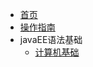 <!-- docs/_sidebar.md -->
* [首页](README)
* [操作指南](guide)
* javaEE语法基础
    * [计算机基础](01/javaEE语法基础/计算机基础知识)

